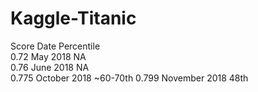# Kaggle-Titanic

Score     Date            Percentile
<br>
0.72      May 2018        NA  
0.76      June 2018       NA    
0.775     October 2018    ~60-70th
0.799     November 2018   48th
